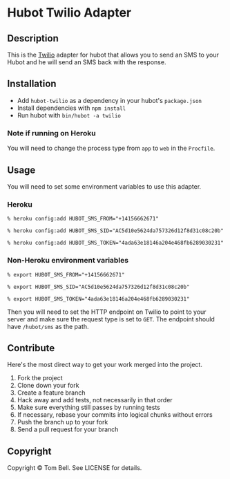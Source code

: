 # Hubot Twilio Adapter

## Description

This is the [Twilio](http://twilio.com) adapter for hubot that allows you to
send an SMS to your Hubot and he will send an SMS back with the response.

## Installation

* Add `hubot-twilio` as a dependency in your hubot's `package.json`
* Install dependencies with `npm install`
* Run hubot with `bin/hubot -a twilio`

### Note if running on Heroku

You will need to change the process type from `app` to `web` in the `Procfile`.

## Usage

You will need to set some environment variables to use this adapter.

### Heroku

    % heroku config:add HUBOT_SMS_FROM="+14156662671"

    % heroku config:add HUBOT_SMS_SID="AC5d10e5624da757326d12f8d31c08c20b"

    % heroku config:add HUBOT_SMS_TOKEN="4ada63e18146a204e468fb6289030231"

### Non-Heroku environment variables

    % export HUBOT_SMS_FROM="+14156662671"

    % export HUBOT_SMS_SID="AC5d10e5624da757326d12f8d31c08c20b"

    % export HUBOT_SMS_TOKEN="4ada63e18146a204e468fb6289030231"

Then you will need to set the HTTP endpoint on Twilio to point to your server
and make sure the request type is set to `GET`. The endpoint should have 
```/hubot/sms``` as the path. 

## Contribute

Here's the most direct way to get your work merged into the project.

1. Fork the project
2. Clone down your fork
3. Create a feature branch
4. Hack away and add tests, not necessarily in that order
5. Make sure everything still passes by running tests
6. If necessary, rebase your commits into logical chunks without errors
7. Push the branch up to your fork
8. Send a pull request for your branch

## Copyright

Copyright &copy; Tom Bell. See LICENSE for details.

